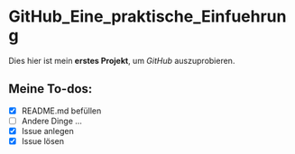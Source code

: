 # GitHub_Eine_praktische_Einfuehrung
Dies hier ist mein **erstes Projekt**, um *GitHub* auszuprobieren.

## Meine To-dos:
- [x] README.md befüllen
- [ ] Andere Dinge ...
- [x] Issue anlegen
- [x] Issue lösen
